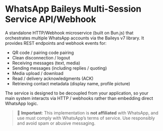 # **WhatsApp Baileys Multi-Session Service API/Webhook**
A standalone HTTP/Webhook microservice (built on Bun.js) that orchestrates multiple WhatsApp accounts via the Baileys v7 library. It provides REST endpoints and webhook events for:

* QR code / pairing code pairing
* Clean disconnection / logout
* Receiving messages (text, media)
* Sending messages (including replies / quoting)
* Media upload / download
* Read / delivery acknowledgments (ACK)
* Retrieving contact metadata (display name, profile picture)

The service is designed to be decoupled from your application, so your main system interacts via HTTP / webhooks rather than embedding direct WhatsApp logic.

> 🛑 **Important**: This implementation is **not affiliated** with WhatsApp, and use must comply with WhatsApp’s terms of service. Use responsibly and avoid spam or abusive messaging.
